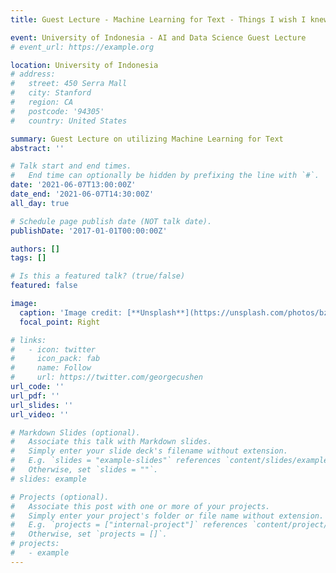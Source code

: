 ```yaml
---
title: Guest Lecture - Machine Learning for Text - Things I wish I knew in my College Life

event: University of Indonesia - AI and Data Science Guest Lecture
# event_url: https://example.org

location: University of Indonesia
# address:
#   street: 450 Serra Mall
#   city: Stanford
#   region: CA
#   postcode: '94305'
#   country: United States

summary: Guest Lecture on utilizing Machine Learning for Text
abstract: ''

# Talk start and end times.
#   End time can optionally be hidden by prefixing the line with `#`.
date: '2021-06-07T13:00:00Z'
date_end: '2021-06-07T14:30:00Z'
all_day: true

# Schedule page publish date (NOT talk date).
publishDate: '2017-01-01T00:00:00Z'

authors: []
tags: []

# Is this a featured talk? (true/false)
featured: false

image:
  caption: 'Image credit: [**Unsplash**](https://unsplash.com/photos/bzdhc5b3Bxs)'
  focal_point: Right

# links:
#   - icon: twitter
#     icon_pack: fab
#     name: Follow
#     url: https://twitter.com/georgecushen
url_code: ''
url_pdf: ''
url_slides: ''
url_video: ''

# Markdown Slides (optional).
#   Associate this talk with Markdown slides.
#   Simply enter your slide deck's filename without extension.
#   E.g. `slides = "example-slides"` references `content/slides/example-slides.md`.
#   Otherwise, set `slides = ""`.
# slides: example 

# Projects (optional).
#   Associate this post with one or more of your projects.
#   Simply enter your project's folder or file name without extension.
#   E.g. `projects = ["internal-project"]` references `content/project/deep-learning/index.md`.
#   Otherwise, set `projects = []`.
# projects:
#   - example
---
```


  <!-- {{% callout note %}}
  Click on the **Slides** button above to view the built-in slides feature.
  {{% /callout %}}

  Slides can be added in a few ways:

  - **Create** slides using Wowchemy's [_Slides_](https://wowchemy.com/docs/managing-content/#create-slides) feature and link using `slides` parameter in the front matter of the talk file
  - **Upload** an existing slide deck to `static/` and link using `url_slides` parameter in the front matter of the talk file
  - **Embed** your slides (e.g. Google Slides) or presentation video on this page using [shortcodes](https://wowchemy.com/docs/writing-markdown-latex/).

  Further event details, including [page elements](https://wowchemy.com/docs/writing-markdown-latex/) such as image galleries, can be added to the body of this page. -->
